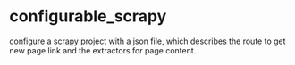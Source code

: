 # configurable_scrapy
configure a scrapy project with a json file, which describes the route to get new page link and the extractors for page content.
